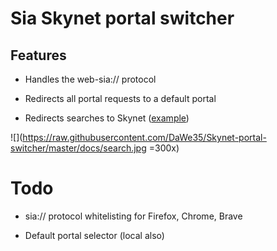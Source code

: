 # Sia Skynet portal switcher

## Features

- Handles the web-sia:// protocol

- Redirects all portal requests to a default portal

- Redirects searches to Skynet ([example](https://www.google.com/search?client=firefox-b-d&q=sia%3A%2F%2F_AHiBmteb-2tXc0LiYeXiLXTOqTD_rTjT9fiwcpvUVprpg))

![](https://raw.githubusercontent.com/DaWe35/Skynet-portal-switcher/master/docs/search.jpg =300x)

# Todo

- sia:// protocol whitelisting for Firefox, Chrome, Brave

- Default portal selector (local also)
